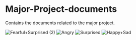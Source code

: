 # Major-Project-documents
Contains the documents related to the major project.


![Fearful+Surprised (2)](https://github.com/rajatmaurya111/Major-Project-documents/assets/115060835/0e5439ac-2769-4428-aa44-0393559acaad)
![Angry](https://github.com/rajatmaurya111/Major-Project-documents/assets/115060835/1334f4b2-1645-4377-961e-98a6923dba2d)
![Surprised](https://github.com/rajatmaurya111/Major-Project-documents/assets/115060835/85ba2631-8cda-4200-a718-a23f178a0625)
![Happy+Sad](https://github.com/rajatmaurya111/Major-Project-documents/assets/115060835/8aa4d13f-db2e-4115-aa84-7291d6e21868)
